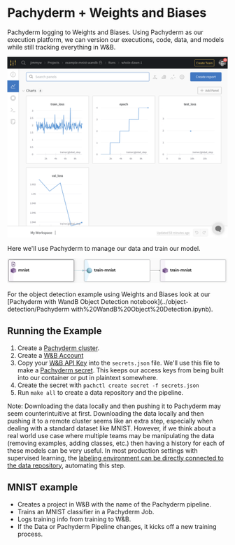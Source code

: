 # Pachyderm + Weights and Biases
Pachyderm logging to Weights and Biases. Using Pachyderm as our execution platform, we can version our executions, code, data, and models while still tracking everything in W&B. 

<p align="center">
  <img width="700" src="images/wandb_screenshot.png">
</p>

Here we'll use Pachyderm to manage our data and train our model. 

<p align="center">
  <img width="700" src="images/pachyderm_mnist_screenshot.png">
</p>

For the object detection example using Weights and Biases look at our [Pachyderm with WandB Object Detection notebook](../object-detection/Pachyderm with%20WandB%20Object%20Detection.ipynb). 

## Running the Example

1. Create a [Pachyderm cluster](https://docs.pachyderm.com/latest/getting_started/).
2. Create a [W&B Account](https://wandb.ai/) 
3. Copy your [W&B API Key](https://wandb.ai/authorize) into the `secrets.json` file. We'll use this file to make a [Pachyderm secret](https://docs.pachyderm.com/2.3.x/how-tos/advanced-data-operations/secrets/#create-your-secret-in-pachyderm). This keeps our access keys from being built into our container or put in plaintext somewhere.
4. Create the secret with `pachctl create secret -f secrets.json`
5. Run `make all` to create a data repository and the pipeline. 

Note: Downloading the data locally and then pushing it to Pachyderm may seem counterintuitive at first. Downloading the data locally and then pushing it to a remote cluster seems like an extra step, especially when dealing with a standard dataset like MNIST. However, if we think about a real world use case where multiple teams may be manipulating the data (removing examples, adding classes, etc.) then having a history for each of these models can be very useful. In most production settings with supervised learning, the [labeling environment can be directly connected to the data repository](https://towardsdatascience.com/versioning-and-labeling-better-together-2dd7d4fe8bd9), automating this step.

## MNIST example

- Creates a project in W&B with the name of the Pachyderm pipeline. 
- Trains an MNIST classifier in a Pachyderm Job.
- Logs training info from training to W&B.
- If the Data or Pachyderm Pipeline changes, it kicks off a new training process.
